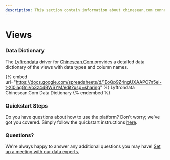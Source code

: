 ```yaml
---
description: This section contain information about chinesean.com connector views information
---
```


# Views

### Data Dictionary

The [Lyftrondata](https://www.lyftrondata.com/) driver for [Chinesean.Com](https://www.lyftrondata.com/integration/Chinesean.Com/)[ ](https://www.lyftrondata.com/integration/chinesean.com/)provides a detailed data dictionary of the views with data types and column names.

{% embed url="https://docs.google.com/spreadsheets/d/1EoQp9Z4ngUXAAPO7n5ei-t-Xl0iagGniVo3z44BWSYM/edit?usp=sharing" %}
Lyftrondata Chinesean.Com Data Dictionary
{% endembed %}

### Quickstart Steps

Do you have questions about how to use the platform? Don't worry; we've got you covered. Simply follow the quickstart instructions [here](../../../../quickstart-steps.md).

### Questions? <a href="#questions" id="questions"></a>

We're always happy to answer any additional questions you may have! [Set up a meeting with our data experts.](https://www.lyftrondata.com/book-a-meeting/)


